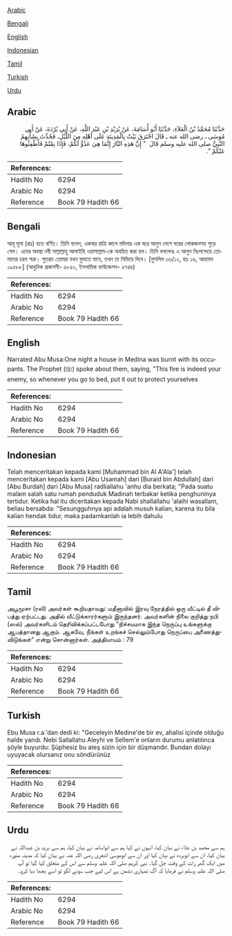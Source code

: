 [Arabic](#arabic)

[Bengali](#bengali)

[English](#english)

[Indonesian](#indonesian)

[Tamil](#tamil)

[Turkish](#turkish)

[Urdu](#urdu)

## Arabic


<div dir="rtl" lang="ar" style={{fontSize:'larger',backgroundColor:'#f8f9fa',padding:20}}>
حَدَّثَنَا مُحَمَّدُ بْنُ الْعَلاَءِ، حَدَّثَنَا أَبُو أُسَامَةَ، عَنْ بُرَيْدِ بْنِ عَبْدِ اللَّهِ، عَنْ أَبِي بُرْدَةَ، عَنْ أَبِي مُوسَى ـ رضى الله عنه ـ قَالَ احْتَرَقَ بَيْتٌ بِالْمَدِينَةِ عَلَى أَهْلِهِ مِنَ اللَّيْلِ، فَحُدِّثَ بِشَأْنِهِمُ النَّبِيُّ صلى الله عليه وسلم قَالَ ‏ "‏ إِنَّ هَذِهِ النَّارَ إِنَّمَا هِيَ عَدُوٌّ لَكُمْ، فَإِذَا نِمْتُمْ فَأَطْفِئُوهَا عَنْكُمْ ‏"‏‏.‏
</div>
<div style={{backgroundColor:'#f8f9fa',padding:20, marginBottom: 10}}><table> <thead> <tr> <th>References:</th> <th></th> </tr> </thead> <tbody><tr><td>Hadith No</td><td>6294</td></tr><tr><td>Arabic No</td><td>6294</td></tr><tr><td>Reference</td><td>Book 79 Hadith 66</td></tr></tbody></table></div>

## Bengali


<div dir="ltr" lang="bn" style={{fontSize:'larger',backgroundColor:'#f8f9fa',padding:20}}>
আবূ মূসা (রাঃ) হতে বর্ণিত। তিনি বলেন, একবার রাত্রি কালে মদিনার এক ঘরে আগুন লেগে ঘরের লোকজনসহ পুড়ে গেল। এদের অবস্থা নবী সাল্লাল্লাহু আলাইহি ওয়াসাল্লাম-কে অবহিত করা হল। তিনি বললেনঃ এ আগুন নিঃসন্দেহে তোমাদের চরম শত্রু। সুতরাং তোমরা যখন ঘুমাতে যাবে, তখন তা নিভিয়ে দিবে। [মুসলিম ৩৬/১২, হাঃ ১৬, আহমাদ ১৯৫৮৮] (আধুনিক প্রকাশনী- ৫৮৫০, ইসলামিক ফাউন্ডেশন- ৫৭৪৪)
</div>
<div style={{backgroundColor:'#f8f9fa',padding:20, marginBottom: 10}}><table> <thead> <tr> <th>References:</th> <th></th> </tr> </thead> <tbody><tr><td>Hadith No</td><td>6294</td></tr><tr><td>Arabic No</td><td>6294</td></tr><tr><td>Reference</td><td>Book 79 Hadith 66</td></tr></tbody></table></div>

## English


<div dir="ltr" lang="en" style={{fontSize:'larger',backgroundColor:'#f8f9fa',padding:20}}>
Narrated Abu Musa:One night a house in Medina was burnt with its occupants. The Prophet (ﷺ) spoke about them, saying, "This fire is indeed your enemy, so whenever you go to bed, put it out to protect yourselves
</div>
<div style={{backgroundColor:'#f8f9fa',padding:20, marginBottom: 10}}><table> <thead> <tr> <th>References:</th> <th></th> </tr> </thead> <tbody><tr><td>Hadith No</td><td>6294</td></tr><tr><td>Arabic No</td><td>6294</td></tr><tr><td>Reference</td><td>Book 79 Hadith 66</td></tr></tbody></table></div>

## Indonesian


<div dir="ltr" lang="id" style={{fontSize:'larger',backgroundColor:'#f8f9fa',padding:20}}>
Telah menceritakan kepada kami [Muhammad bin Al A'Ala'] telah menceritakan kepada kami [Abu Usamah] dari [Buraid bin Abdullah] dari [Abu Burdah] dari [Abu Musa] radliallahu 'anhu dia berkata; "Pada suatu malam salah satu rumah penduduk Madinah terbakar ketika penghuninya tertidur. Ketika hal itu diceritakan kepada Nabi shallallahu 'alaihi wasallam, beliau bersabda: "Sesungguhnya api adalah musuh kalian, karena itu bila kalian hendak tidur, maka padamkanlah ia lebih dahulu
</div>
<div style={{backgroundColor:'#f8f9fa',padding:20, marginBottom: 10}}><table> <thead> <tr> <th>References:</th> <th></th> </tr> </thead> <tbody><tr><td>Hadith No</td><td>6294</td></tr><tr><td>Arabic No</td><td>6294</td></tr><tr><td>Reference</td><td>Book 79 Hadith 66</td></tr></tbody></table></div>

## Tamil


<div dir="ltr" lang="ta" style={{fontSize:'larger',backgroundColor:'#f8f9fa',padding:20}}>
அபூமூசா (ரலி) அவர்கள் கூறியதாவது: மதீனாவில் இரவு நேரத்தில் ஒரு வீட்டில் தீ விபத்து ஏற்பட்டது. அதில் வீட்டுக்காரர்களும் இருந்தனர். அவர்களின் நிலை குறித்து நபி (ஸல்) அவர்களிடம் தெரிவிக்கப்பட்டபோது “நிச்சயமாக இந்த நெருப்பு உங்களுக்கு ஆபத்தானது ஆகும். ஆகவே, நீங்கள் உறங்கச் செல்லும்போது நெருப்பை அணைத்துவிடுங்கள்” என்று சொன்னார்கள். அத்தியாயம் : 79
</div>
<div style={{backgroundColor:'#f8f9fa',padding:20, marginBottom: 10}}><table> <thead> <tr> <th>References:</th> <th></th> </tr> </thead> <tbody><tr><td>Hadith No</td><td>6294</td></tr><tr><td>Arabic No</td><td>6294</td></tr><tr><td>Reference</td><td>Book 79 Hadith 66</td></tr></tbody></table></div>

## Turkish


<div dir="ltr" lang="tr" style={{fontSize:'larger',backgroundColor:'#f8f9fa',padding:20}}>
Ebu Musa r.a.'dan dedi ki: "Geceleyin Medine'de bir ev, ahalisi içinde olduğu halde yandı. Nebi Sallallahu Aleyhi ve Sellem'e onların durumu anlatılınca şöyle buyurdu: Şüphesiz bu ateş sizin için bir düşmandır. Bundan dolayı uyuyacak olursanız onu söndürünüz
</div>
<div style={{backgroundColor:'#f8f9fa',padding:20, marginBottom: 10}}><table> <thead> <tr> <th>References:</th> <th></th> </tr> </thead> <tbody><tr><td>Hadith No</td><td>6294</td></tr><tr><td>Arabic No</td><td>6294</td></tr><tr><td>Reference</td><td>Book 79 Hadith 66</td></tr></tbody></table></div>

## Urdu


<div dir="rtl" lang="ur" style={{fontSize:'larger',backgroundColor:'#f8f9fa',padding:20}}>
ہم سے محمد بن علاء نے بیان کیا، انہوں نے کہا ہم سے ابواسامہ نے بیان کیا، ہم سے برید بن عبداللہ نے بیان کیا، ان سے ابوبردہ نے بیان کیا اور ان سے ابوموسیٰ اشعری رضی اللہ عنہ نے بیان کیا کہ مدینہ منورہ میں ایک گھر رات کے وقت جل گیا۔ نبی کریم صلی اللہ علیہ وسلم سے اس کے متعلق کہا گیا تو آپ صلی اللہ علیہ وسلم نے فرمایا کہ آگ تمہاری دشمن ہے اس لیے جب سونے لگو تو اسے بجھا دیا کرو۔
</div>
<div style={{backgroundColor:'#f8f9fa',padding:20, marginBottom: 10}}><table> <thead> <tr> <th>References:</th> <th></th> </tr> </thead> <tbody><tr><td>Hadith No</td><td>6294</td></tr><tr><td>Arabic No</td><td>6294</td></tr><tr><td>Reference</td><td>Book 79 Hadith 66</td></tr></tbody></table></div>
